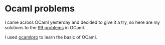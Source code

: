 # Ocaml problems

I came across OCaml yesterday and decided to give it a try, so here are my solutions to the [99 problems](http://ocaml.org/learn/tutorials/99problems.html) in OCaml.

I used [ocamlpro](https://try.ocamlpro.com/) to learn the basic of OCaml.
